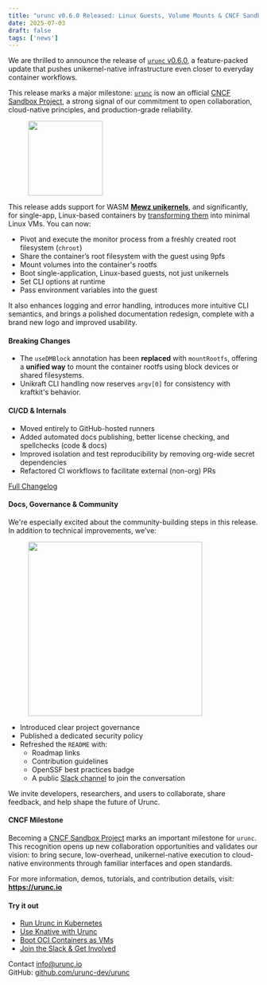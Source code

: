 ```yaml
---
title: "urunc v0.6.0 Released: Linux Guests, Volume Mounts & CNCF Sandbox"
date: 2025-07-03
draft: false
tags: ['news']
---
```


We are thrilled to announce the release of [`urunc` v0.6.0](https://github.com/urunc-dev/urunc/releases/tag/v0.6.0), a feature-packed
update that pushes unikernel-native infrastructure even closer to everyday
container workflows. 

This release marks a major milestone:
[`urunc`](https://github.com/urunc-dev/urunc) is now an official [CNCF Sandbox
Project](https://www.cncf.io/projects/urunc/), a strong signal of our
commitment to open collaboration, cloud-native principles, and production-grade
reliability.

<figure>
        <img src="/images/urunc-logo-light.svg#floatright" width="150px" alt="" />
</figure>

This release adds support for WASM **[Mewz
unikernels](https://github.com/mewz-dev)**, and significantly, for single-app, Linux-based 
containers by [transforming them](https://github.com/nubificus/bunny) into
minimal Linux VMs. You can now:

- Pivot and execute the monitor process from a freshly created root filesystem (`chroot`)
- Share the container’s root filesystem with the guest using 9pfs
- Mount volumes into the container's rootfs
- Boot single-application, Linux-based guests, not just unikernels
- Set CLI options at runtime
- Pass environment variables into the guest

It also enhances logging and error handling, introduces more intuitive CLI
semantics, and brings a polished documentation redesign, complete with a brand
new logo and improved usability.

#### Breaking Changes

- The `useDMBlock` annotation has been **replaced** with `mountRootfs`,
  offering a **unified way** to mount the container rootfs using block devices
  or shared filesystems.
- Unikraft CLI handling now reserves `argv[0]` for consistency with
  kraftkit's behavior.

#### CI/CD & Internals

- Moved entirely to GitHub-hosted runners
- Added automated docs publishing, better license checking, and spellchecks (code & docs)
- Improved isolation and test reproducibility by removing org-wide secret dependencies
- Refactored CI workflows to facilitate external (non-org) PRs

[Full Changelog](https://github.com/urunc-dev/urunc/compare/v0.5.0...v0.6.0)

#### Docs, Governance & Community

We're especially excited about the community-building steps in this release. In
addition to technical improvements, we’ve:

<figure>
        <img src="/images/cncf-color.svg#floatright" width="350px" alt="" />
</figure>

- Introduced clear project governance
- Published a dedicated security policy
- Refreshed the `README` with:
  - Roadmap links
  - Contribution guidelines
  - OpenSSF best practices badge
  - A public [Slack channel](https://cloud-native.slack.com/archives/C08V201G35J) to join the conversation

We invite developers, researchers, and users to collaborate, share feedback,
and help shape the future of Urunc.


#### CNCF Milestone

Becoming a [CNCF Sandbox Project](https://www.cncf.io/sandbox-projects/) marks
an important milestone for `urunc`. This recognition opens up new collaboration
opportunities and validates our vision: to bring secure, low-overhead,
unikernel-native execution to cloud-native environments through familiar
interfaces and open standards.

For more information, demos, tutorials, and contribution details, visit: **https://urunc.io**

#### Try it out

- [Run Urunc in Kubernetes](https://urunc.io/tutorials/How-to-urunc-on-k8s/)
- [Use Knative with Urunc](https://urunc.io/tutorials/knative/)
- [Boot OCI Containers as VMs](https://urunc.io/tutorials/existing-container-linux/)
- [Join the Slack & Get Involved](https://urunc.io/developer-guide/)


Contact
info@urunc.io  
GitHub: [github.com/urunc-dev/urunc](https://github.com/urunc-dev/urunc)